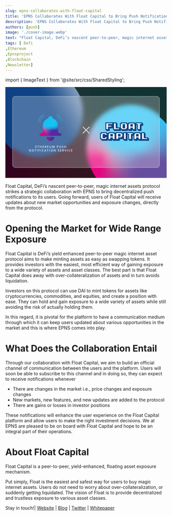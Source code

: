 ```yaml
---
slug: epns-collaborates-with-float-capital
title: 'EPNS Collaborates With Float Capital to Bring Push Notifications to Magic Internet Assets'
description: 'EPNS Collaborates With Float Capital to Bring Push Notifications to Magic Internet Assets'
authors: [push]
image: './cover-image.webp'
text: "Float Capital, DeFi’s nascent peer-to-peer, magic internet assets protocol strikes a strategic collaboration with EPNS to bring decentralized push notifications to its users. Going forward, users of Float Capital will receive updates about new market opportunities and exposure changes, directly from the protocol."
tags: [ Defi
,Ethereum
,Epnsproject
,Blockchain
,Newsletter]
---
```


import { ImageText } from '@site/src/css/SharedStyling';

![Cover image of EPNS Collaborates With Float Capital to Bring Push Notifications to Magic Internet Assets](./cover-image.webp)

<!--truncate-->

Float Capital, DeFi’s nascent peer-to-peer, magic internet assets protocol strikes a strategic collaboration with EPNS to bring decentralized push notifications to its users. Going forward, users of Float Capital will receive updates about new market opportunities and exposure changes, directly from the protocol.

# Opening the Market for Wide Range Exposure

Float Capital is DeFi’s yield enhanced peer-to-peer magic internet asset protocol aims to make minting assets as easy as swapping tokens. It provides investors with the easiest, most efficient way of gaining exposure to a wide variety of assets and asset classes. The best part is that Float Capital does away with over-collateralization of assets and in turn avoids liquidation.

Investors on this protocol can use DAI to mint tokens for assets like cryptocurrencies, commodities, and equities, and create a position with ease. They can hold and gain exposure to a wide variety of assets while still avoiding the risk of actually holding them.

In this regard, it is pivotal for the platform to have a communication medium through which it can keep users updated about various opportunities in the market and this is where EPNS comes into play.

# What Does the Collaboration Entail

Through our collaboration with Float Capital, we aim to build an official channel of communication between the users and the platform. Users will soon be able to subscribe to this channel and in doing so, they can expect to receive notifications whenever

- There are changes in the market i.e., price changes and exposure changes
- New markets, new features, and new updates are added to the protocol
- There are gains or losses in investor positions

These notifications will enhance the user experience on the Float Capital platform and allow users to make the right investment decisions. We at EPNS are pleased to be on board with Float Capital and hope to be an integral part of their operations.

# **About Float Capital**

Float Capital is a peer-to-peer, yield-enhanced, floating asset exposure mechanism.

Put simply, Float is the easiest and safest way for users to buy magic internet assets. Users do not need to worry about over-collateralization, or suddenly getting liquidated. The vision of Float is to provide decentralized and trustless exposure to various asset classes.

Stay in touch!| [Website](https://float.capital/?chain=137) | [Blog](https://medium.com/@Float.Capital) | [Twitter](https://twitter.com/float_capital) | [Whitepaper](https://media-float-capital.fra1.cdn.digitaloceanspaces.com/public/FLOAT_CAPITAL_whitepaper.pdf)
